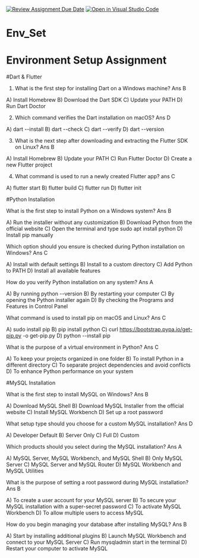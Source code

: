 [![Review Assignment Due Date](https://classroom.github.com/assets/deadline-readme-button-22041afd0340ce965d47ae6ef1cefeee28c7c493a6346c4f15d667ab976d596c.svg)](https://classroom.github.com/a/vnsr1XuU)
[![Open in Visual Studio Code](https://classroom.github.com/assets/open-in-vscode-2e0aaae1b6195c2367325f4f02e2d04e9abb55f0b24a779b69b11b9e10269abc.svg)](https://classroom.github.com/online_ide?assignment_repo_id=15650919&assignment_repo_type=AssignmentRepo)
# Env_Set

# Environment Setup Assignment

#Dart & Flutter

1. What is the first step for installing Dart on a Windows machine? Ans B

A) Install Homebrew
B) Download the Dart SDK
C) Update your PATH
D) Run Dart Doctor


2. Which command verifies the Dart installation on macOS? Ans D

A) dart --install
B) dart --check
C) dart --verify
D) dart --version


3. What is the next step after downloading and extracting the Flutter SDK on Linux? Ans B

A) Install Homebrew
B) Update your PATH
C) Run Flutter Doctor
D) Create a new Flutter project


4. What command is used to run a newly created Flutter app? ans C

A) flutter start
B) flutter build
C) flutter run
D) flutter init


#Python Installation

What is the first step to install Python on a Windows system? Ans B

A) Run the installer without any customization
B) Download Python from the official website
C) Open the terminal and type sudo apt install python
D) Install pip manually

Which option should you ensure is checked during Python installation on Windows? Ans C

A) Install with default settings
B) Install to a custom directory
C) Add Python to PATH
D) Install all available features

How do you verify Python installation on any system? Ans A

A) By running python --version
B) By restarting your computer
C) By opening the Python installer again
D) By checking the Programs and Features in Control Panel

What command is used to install pip on macOS and Linux? Ans C

A) sudo install pip
B) pip install python
C) curl https://bootstrap.pypa.io/get-pip.py -o get-pip.py
D) python --install pip

What is the purpose of a virtual environment in Python? Ans C

A) To keep your projects organized in one folder
B) To install Python in a different directory
C) To separate project dependencies and avoid conflicts
D) To enhance Python performance on your system

#MySQL Installation

What is the first step to install MySQL on Windows? Ans B

A) Download MySQL Shell
B) Download MySQL Installer from the official website
C) Install MySQL Workbench
D) Set up a root password

What setup type should you choose for a custom MySQL installation? Ans D

A) Developer Default
B) Server Only
C) Full
D) Custom

Which products should you select during the MySQL installation? Ans A

A) MySQL Server, MySQL Workbench, and MySQL Shell
B) Only MySQL Server
C) MySQL Server and MySQL Router
D) MySQL Workbench and MySQL Utilities

What is the purpose of setting a root password during MySQL installation? Ans B

A) To create a user account for your MySQL server
B) To secure your MySQL installation with a super-secret password
C) To activate MySQL Workbench
D) To allow multiple users to access MySQL

How do you begin managing your database after installing MySQL? Ans B

A) Start by installing additional plugins
B) Launch MySQL Workbench and connect to your MySQL Server
C) Run mysqladmin start in the terminal
D) Restart your computer to activate MySQL
